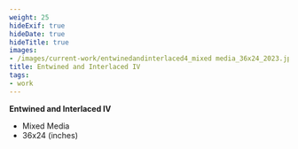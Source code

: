 ```yaml
---
weight: 25
hideExif: true
hideDate: true
hideTitle: true
images:
- /images/current-work/entwinedandinterlaced4_mixed media_36x24_2023.jpg
title: Entwined and Interlaced IV
tags:
- work
---
```

**Entwined and Interlaced IV**
- Mixed Media
- 36x24 (inches)